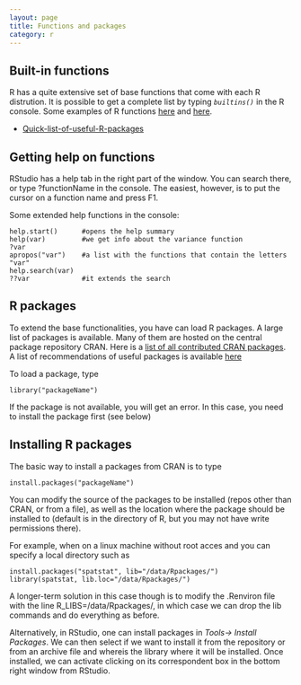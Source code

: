 ```yaml
---
layout: page
title: Functions and packages
category: r
---
```



## Built-in functions

R has a quite extensive set of base functions that come with each R distrution. It is possible to get a complete list by typing <i>`builtins()`</i> in the R console. Some examples of R functions [here](http://www.sr.bham.ac.uk/~ajrs/R/r-function_list.html) and [here](http://www.statmethods.net/management/functions.html).

* [Quick-list-of-useful-R-packages](https://support.rstudio.com/hc/en-us/articles/201057987-Quick-list-of-useful-R-packages)

## Getting help on functions

RStudio has a help tab in the right part of the window. You can search there, or type ?functionName in the console. The easiest, however, is to put the cursor on a function name and press F1. 

Some extended help functions in the console:

```{r}
help.start()      #opens the help summary
help(var)         #we get info about the variance function
?var
apropos("var")    #a list with the functions that contain the letters "var"
help.search(var)
??var             #it extends the search 
```


## R packages

To extend the base functionalities, you have can load R packages. A large list of packages is available. Many of them are hosted on the central package repository CRAN. Here is a [list of all contributed CRAN packages](https://cran.r-project.org/web/packages/). A list of recommendations of useful packages is available [here](https://support.rstudio.com/hc/en-us/articles/201057987-Quick-list-of-useful-R-packages)

To load a package, type 

```{r}
library("packageName")
```

If the package is not available, you will get an error. In this case, you need to install the package first (see below)

## Installing R packages

The basic way to install a packages from CRAN is to type 

```{r}
install.packages("packageName")
```

You can modify the source of the packages to be installed (repos other than CRAN, or from a file), as well as the location where the package should be installed to (default is in the directory of R, but you may not have write permissions there). 

For example, when on a linux machine without root acces and you can specify a local directory such as

```{r}
install.packages("spatstat", lib="/data/Rpackages/")
library(spatstat, lib.loc="/data/Rpackages/")
```

A longer-term solution in this case though is to modify the .Renviron file with the line R_LIBS=/data/Rpackages/, in which case we can drop the lib commands and do everything as before.

Alternatively, in RStudio, one can install packages in <i>Tools-> Install Packages</i>. We can then select if we want to install it from the repository or from an archive file and whereis the library where it will be installed. Once installed, we can activate clicking on its correspondent box in the bottom right window from RStudio.




